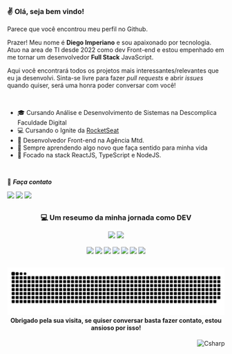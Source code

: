 ### ✌ Olá, seja bem vindo!

Parece que você encontrou meu perfil no Github. <br>

Prazer! Meu nome é **Diego Imperiano** e sou apaixonado por tecnologia. Atuo na area de TI desde 2022 como dev Front-end e estou empenhado em me tornar um desenvolvedor **Full Stack** JavaScript.

Aqui você encontrará todos os projetos mais interessantes/relevantes que eu ja desenvolvi. Sinta-se livre para fazer _pull requests_ e abrir _issues_ quando quiser, será uma honra poder conversar com você!

<br>

- 🎓 Cursando Análise e Desenvolvimento de Sistemas na Descomplica Faculdade Digital<br>
- 💻 Cursando o Ignite da [RocketSeat](https://github.com/Rocketseat) <br>
- 🔭 Desenvolvedor Front-end na Agência Mtd. <br>
- 🔎 Sempre aprendendo algo novo que faça sentido para minha vida <br>
- 🌱 Focado na stack ReactJS, TypeScript e NodeJS. <br>

<br>

💬 **_Faça contato_**

<a href="https://instagram.com/diego_imperiano/" target="_blank"><img src="https://img.shields.io/badge/Instagram-282a36?style=for-the-badge&logo=instagram&logoColor=58fe88" target="_blank"></a>
<a href = "mailto:imperiano.cn@gmail.com"><img src="https://img.shields.io/badge/Gmail-282a36?style=for-the-badge&logo=gmail&logoColor=58fe88" target="_blank"></a>
<a href="https://www.linkedin.com/in/diegoimperiano/" target="_blank"><img src="https://img.shields.io/badge/-LinkedIn-282a36?style=for-the-badge&logo=linkedin&logoColor=58fe88" target="_blank"></a>

##

<div align="center">
    <h3> 💻 Um reseumo da minha jornada como DEV </h3>
  <img height="170em" src="https://github-readme-stats.vercel.app/api?username=DiegoImperiano&show_icons=true&theme=dark&include_all_commits=true&count_private=true&hide_rank=true"/>
     
  <img height="170em" src="https://github-readme-stats.vercel.app/api/top-langs/?username=DiegoImperiano&layout=compact&langs_count=7&theme=dark"/>
</div>

<br>

<div align="center">
  <img src="https://img.shields.io/badge/HTML5-282a36?style=for-the-badge&logo=HTML5" target="_blank"/>
  <img src="https://img.shields.io/badge/CSS3-282a36?style=for-the-badge&logo=CSS3&logoColor=6F9BF5" target="_blank"/>
  <img src="https://img.shields.io/badge/JavaScript-282a36?style=for-the-badge&logo=JavaScript" target="_blank"/>
  <img src="https://img.shields.io/badge/TypeScript-282a36?style=for-the-badge&logo=TypeScript" target="_blank"/>
  <img src="https://img.shields.io/badge/React-282a36?style=for-the-badge&logo=React" target="_blank"/>
  <img src="https://img.shields.io/badge/NodeJS-282a36?style=for-the-badge&logo=Node.js" target="_blank"/>    
  <img src="https://img.shields.io/badge/VTEX_IO-282a36?style=for-the-badge&logo=VTEX" target="_blank"/>
</div>
 
##

<div align="center">
       
<picture>
  <source media="(prefers-color-scheme: dark)" srcset="https://raw.githubusercontent.com/DiegoImperiano/DiegoImperiano/output/github-contribution-grid-snake-dark.svg">
  <source media="(prefers-color-scheme: light)" srcset="https://raw.githubusercontent.com/DiegoImperiano/DiegoImperiano/output/github-contribution-grid-snake.svg">
  <img alt="github contribution grid snake animation" src="https://raw.githubusercontent.com/DiegoImperiano/DiegoImperiano/output/github-contribution-grid-snake.svg">
</picture>
      
</div>

<div align="center">
  <strong>
    Obrigado pela sua visita, se quiser conversar basta fazer contato, estou ansioso por isso!
  </strong>
<div>
    
  <br>
                                                                                                       
<div align="right">
    <img align="center" alt="Csharp" height="30" width="150" src="https://komarev.com/ghpvc/?username=DiegoImperiano&color=58fe88" alt="alexsgross" />
</div>
